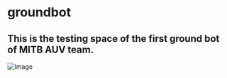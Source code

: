 # groundbot 

## This is the testing space of the first ground bot of MITB AUV team.


![Image](https://github.com/user-attachments/assets/110a3477-8042-45f8-b60b-69dde37f49cb)
